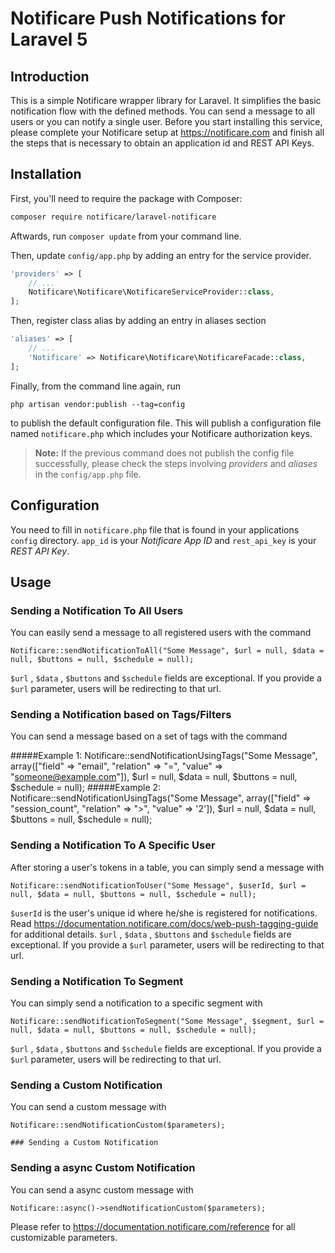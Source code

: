 #  Notificare Push Notifications for Laravel 5

## Introduction

This is a simple Notificare wrapper library for Laravel. It simplifies the basic notification flow with the defined methods. You can send a message to all users or you can notify a single user. 
Before you start installing this service, please complete your Notificare setup at https://notificare.com and finish all the steps that is necessary to obtain an application id and REST API Keys.


## Installation

First, you'll need to require the package with Composer:

```sh
composer require notificare/laravel-notificare
```

Aftwards, run `composer update` from your command line.

Then, update `config/app.php` by adding an entry for the service provider.

```php
'providers' => [
	// ...
	Notificare\Notificare\NotificareServiceProvider::class,
];
```


Then, register class alias by adding an entry in aliases section

```php
'aliases' => [
	// ...
	'Notificare' => Notificare\Notificare\NotificareFacade::class,
];
```


Finally, from the command line again, run 

```
php artisan vendor:publish --tag=config
``` 

to publish the default configuration file. 
This will publish a configuration file named `notificare.php` which includes your Notificare authorization keys.

> **Note:** If the previous command does not publish the config file successfully, please check the steps involving *providers* and *aliases* in the `config/app.php` file.


## Configuration

You need to fill in `notificare.php` file that is found in your applications `config` directory.
`app_id` is your *Notificare App ID* and `rest_api_key` is your *REST API Key*.

## Usage

### Sending a Notification To All Users

You can easily send a message to all registered users with the command

    Notificare::sendNotificationToAll("Some Message", $url = null, $data = null, $buttons = null, $schedule = null);
    
`$url` , `$data` , `$buttons` and `$schedule` fields are exceptional. If you provide a `$url` parameter, users will be redirecting to that url.
    

### Sending a Notification based on Tags/Filters

You can send a message based on a set of tags with the command

#####Example 1:
    Notificare::sendNotificationUsingTags("Some Message", array(["field" => "email", "relation" => "=", "value" => "someone@example.com"]), $url = null, $data = null, $buttons = null, $schedule = null);
#####Example 2:
    Notificare::sendNotificationUsingTags("Some Message", array(["field" => "session_count", "relation" => ">", "value" => '2']), $url = null, $data = null, $buttons = null, $schedule = null);

### Sending a Notification To A Specific User

After storing a user's tokens in a table, you can simply send a message with

    Notificare::sendNotificationToUser("Some Message", $userId, $url = null, $data = null, $buttons = null, $schedule = null);
    
`$userId` is the user's unique id where he/she is registered for notifications. Read https://documentation.notificare.com/docs/web-push-tagging-guide for additional details.
`$url` , `$data` , `$buttons` and `$schedule` fields are exceptional. If you provide a `$url` parameter, users will be redirecting to that url.


### Sending a Notification To Segment

You can simply send a notification to a specific segment with

    Notificare::sendNotificationToSegment("Some Message", $segment, $url = null, $data = null, $buttons = null, $schedule = null);
    
`$url` , `$data` , `$buttons` and `$schedule` fields are exceptional. If you provide a `$url` parameter, users will be redirecting to that url.

### Sending a Custom Notification

You can send a custom message with 

    Notificare::sendNotificationCustom($parameters);
    
    ### Sending a Custom Notification
### Sending a async Custom Notification
You can send a async custom message with 

    Notificare::async()->sendNotificationCustom($parameters);
    
Please refer to https://documentation.notificare.com/reference for all customizable parameters.

